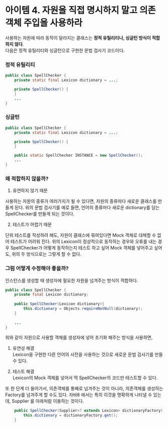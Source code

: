 # 아이템 4. 자원을 직접 명시하지 말고 의존 객체 주입을 사용하라

사용하는 자원에 따라 동작이 달라지는 클래스는 **정적 유틸리티나, 싱글턴 방식이 적합하지 않다**.<br>
다음은 정적 유틸리티와 싱글턴으로 구현한 문법 검사기 코드이다.

### 정적 유틸리티
```JAVA
public class SpellChecker {
    private static final Lexicon dictionary = ...;

    private SpellChecker() {
    }
    ...
}
```
### 싱글턴
```JAVA
public class SpellChecker {
    private static final Lexicon dictionary = ...;

    private SpellChecker() {
    }

    public static SpellChecker INSTANCE = new SpellChecker();
    ...
}
```
</details>

### 왜 적합하지 않을까?

1. 유연하지 않기 때문

사용하는 자원의 종류가 여러가지가 될 수 있다면, 자원의 종류마다 새로운 클래스를 만들게 된다. 위의 문법 검사기를 예로 들면, 언어의 종류마다 새로운 dictionary를 담는 SpellChecker를 만들게 되는 것이다.

2. 테스트가 어렵기 때문

단위 테스트를 작성하려 해도, 자원이 클래스에 묶여있다면 Mock 객체로 대체할 수 없어 테스트가 어려워 진다. 위의 Lexicon이 정상적으로 동작하는 경우와 오류를 내는 경우 SpellChecker가 어떻게 동작하는지 테스트 하고 싶어 Mock 객체를 넣어주고 싶어도, 위의 두 방식으로는 그렇게 할 수 없다. 

### 그럼 어떻게 수정해야 좋을까?

인스턴스를 생성할 때 생성자에 필요한 자원을 넘겨주는 방식이 적합하다.

```JAVA
public class SpellChecker {
    private final Lexicon dictionary;
    
    public SpellChecker(Lexicon dictionary){
    	this.dictionary = Objects.requireNotNull(dictionary);
    }
    
    ...
}
```

위와 같이 자원으로 사용할 객체를 생성자에 넣어 초기화 해주는 방식을 사용하면,

1. 유연성 해결<br>
    Lexicon을 구현한 다른 언어의 사전을 사용하는 것으로 새로운 문법 검사기를 만들 수 있다.

2. 테스트 해결<br>
    Lexicon의 Mock 객체를 넣어서 딱 SpellChecker의 코드만 테스트할 수 있다. 

또 한 단계 더 들어가서, 의존객체를 통째로 넘겨주는 것이 아니라, 의존객체를 생성하는 Factory를 넘겨주게 할 수도 있다. 자바8 에서는 특히 이것을 명확하게 나타낼 수 있는데, Supplier 를 아래처럼 이용하는 것이다.

```JAVA
    public SpellChecker(Supplier<? extends Lexicon> dictionaryFactory) {
        this.dictionary = dictionaryFactory.get();
    }
```